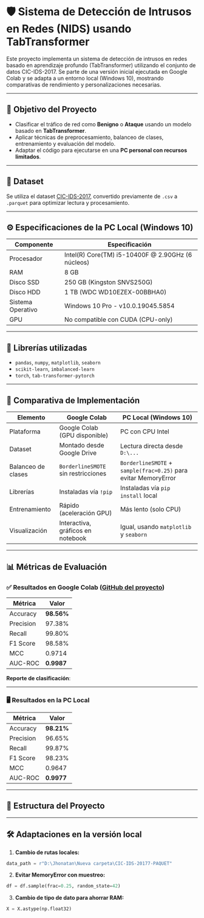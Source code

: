 # 🛡️ Sistema de Detección de Intrusos en Redes (NIDS) usando TabTransformer

Este proyecto implementa un sistema de detección de intrusos en redes basado en aprendizaje profundo (TabTransformer) utilizando el conjunto de datos CIC-IDS-2017. Se parte de una versión inicial ejecutada en Google Colab y se adapta a un entorno local (Windows 10), mostrando comparativas de rendimiento y personalizaciones necesarias.

---

## 📌 Objetivo del Proyecto

- Clasificar el tráfico de red como **Benigno** o **Ataque** usando un modelo basado en **TabTransformer**.
- Aplicar técnicas de preprocesamiento, balanceo de clases, entrenamiento y evaluación del modelo.
- Adaptar el código para ejecutarse en una **PC personal con recursos limitados**.

---

## 🧠 Dataset

Se utiliza el dataset [CIC-IDS-2017](https://www.unb.ca/cic/datasets/ids-2017.html), convertido previamente de `.csv` a `.parquet` para optimizar lectura y procesamiento.

---

## ⚙️ Especificaciones de la PC Local (Windows 10)

| Componente     | Especificación                               |
|----------------|-----------------------------------------------|
| Procesador     | Intel(R) Core(TM) i5-10400F @ 2.90GHz (6 núcleos) |
| RAM            | 8 GB                                          |
| Disco SSD      | 250 GB (Kingston SNVS250G)                    |
| Disco HDD      | 1 TB (WDC WD10EZEX-00BBHA0)                   |
| Sistema Operativo | Windows 10 Pro - v10.0.19045.5854          |
| GPU            | No compatible con CUDA (CPU-only)            |

---

## 🧪 Librerías utilizadas

- `pandas`, `numpy`, `matplotlib`, `seaborn`
- `scikit-learn`, `imbalanced-learn`
- `torch`, `tab-transformer-pytorch`

---

## 🔄 Comparativa de Implementación

| Elemento                        | Google Colab                           | PC Local (Windows 10)                    |
|---------------------------------|----------------------------------------|------------------------------------------|
| Plataforma                      | Google Colab (GPU disponible)          | PC con CPU Intel                         |
| Dataset                         | Montado desde Google Drive             | Lectura directa desde `D:\...`           |
| Balanceo de clases              | `BorderlineSMOTE` sin restricciones    | `BorderlineSMOTE` + `sample(frac=0.25)` para evitar MemoryError |
| Librerías                       | Instaladas vía `!pip`                  | Instaladas vía `pip install` local       |
| Entrenamiento                   | Rápido (aceleración GPU)               | Más lento (solo CPU)                     |
| Visualización                   | Interactiva, gráficos en notebook      | Igual, usando `matplotlib` y `seaborn`   |

---

## 📊 Métricas de Evaluación

### ✅ Resultados en Google Colab ([GitHub del proyecto](https://github.com/JhonatanBilbao/Tesis-articulos))

| Métrica           | Valor                 |
|-------------------|-----------------------|
| Accuracy          | **98.56%**            |
| Precision         | 97.38%                |
| Recall            | 99.80%                |
| F1 Score          | 98.58%                |
| MCC               | 0.9714                |
| AUC-ROC           | **0.9987**            |

**Reporte de clasificación**:


---

### 🖥️ Resultados en la PC Local

| Métrica           | Valor                 |
|-------------------|-----------------------|
| Accuracy          | **98.21%**            |
| Precision         | 96.65%                |
| Recall            | 99.87%                |
| F1 Score          | 98.23%                |
| MCC               | 0.9647                |
| AUC-ROC           | **0.9977**            |

---

## 📁 Estructura del Proyecto


---

## 🛠️ Adaptaciones en la versión local

1. **Cambio de rutas locales:**

```python
data_path = r"D:\Jhonatan\Nueva carpeta\CIC-IDS-20177-PAQUET"
```

2. **Evitar MemoryError con muestreo:**
```python
df = df.sample(frac=0.25, random_state=42)
```

3. **Cambio de tipo de dato para ahorrar RAM:**
```python
X = X.astype(np.float32)
```





